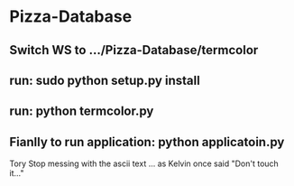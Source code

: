 # Pizza-Database
## Switch WS to .../Pizza-Database/termcolor
## run: sudo python setup.py install
## run: python termcolor.py
## Fianlly to run application: python applicatoin.py
Tory Stop messing with the ascii text ... as Kelvin once said "Don't touch it..."
